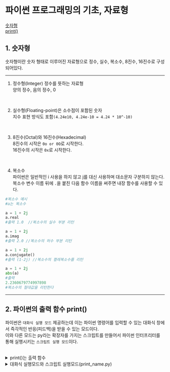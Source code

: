 # 파이썬 프로그래밍의 기초, 자료형

[숫자형](#1-숫자형)  
[print()](#2-파이썬의-출력-함수-print)


## 1. 숫자형

숫자형이란 숫자 형태로 이루어진 자료형으로 정수, 실수, 복소수, 8진수, 16진수로 구성되어있다.

---

1. 정수형(Integer)
정수를 뜻하는 자료형  
양의 정수, 음의 정수, 0

<br>

2. 실수형(Floating-point)은 소수점이 포함된 숫자  
지수 표현 방식도 포함`(4.24e10, 4.24e-10 = 4.24 * 10^-10)`

<br>

3. 8진수(Octal)와 16진수(Hexadecimal)  
8진수의 시작은 `0o or 0O`로 시작한다.  
16진수의 시작은 `0x`로 시작한다.

<br>

4. 복소수  
파이썬은 일반적인 i 사용을 하지 않고 j를 대신 사용하며 대소문자 구분하지 않는다.  
복소수 변수 이름 뒤에 `.`을 붙친 다음 함수 이름을 써주면 내장 함수를 사용할 수 있다.

```python
#복소수 예시
#a는 복소수

a = 1 + 2j
a.real
#출력 1.0  //복소수의 실수 부분 리턴

a = 1 + 2j
a.imag
#출력 2.0 //복소수의 허수 부분 리턴

a = 1 + 2j
a.conjugate()
#출력 (1-2j) //복소수의 켤레복소수를 리턴

a = 1 + 2j
abs(a)
#출력
2.2360679774997898
#복소수의 절대값을 리턴한다
```

<hr>

## 2. 파이썬의 출력 함수 print()  
파이썬은 `대화식 실행 모드` 제공하는데 이는 파이썬 명령어를 입력할 수 있는 대화식 창에서 즉각적인 반응(피드백)을 받을 수 있는 모드이다.  
이와 다른 모드는 py라는 확장자를 가지는 스크립트를 만들어서 파이썬 인터프리터를 통해 실행시키는 `스크립트 실행 모드`이다.  

<br>

<details>
<summary>print()는 출력 함수</summary>
<div markdown="1">

" " 와 ' '를 괄호 안에 포함해야한다.

print('Hellow', 'World!') 또한 print('Hellow World!)와 같은 값을 출력한다.


*(곱셉) 연산자를 이용하여 출력횟수를 제어할 수 있다.
print('Hello' * 2) -> Hello Hello

</div>
</details>

<details>
<summary>대화식 실행모드와 스크립트 실행모드(print_name.py)</summary>
<div markdown="1">

|   |대화식 실행모드|스크립트 실행모드(print_name.py)|
|:---:|---|---|
|입력|>>> print('당신의 이름은 :') <br> 당신의 이름은 : <br> >>> name = '홍길동' <br> >>>print(name) <br> 홍길동|print('당신의 이름은 :') <br> name = '홍길동' <br> print(name)
|수행|입력 후 엔터키를 입력하면 실행|$ python print_name.py <br> 당신의 이름은 : <br> 홍길동|
</div>
</details>
